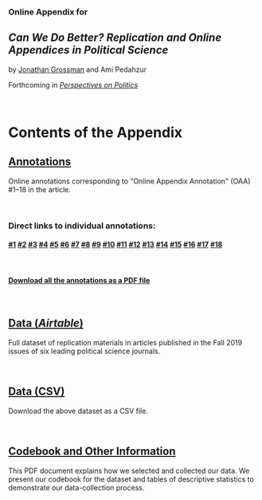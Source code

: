 ### Online Appendix for

## *Can We Do Better? Replication and Online Appendices in Political Science*

by [Jonathan Grossman](https://twitter.com/CatRobotIL) and Ami Pedahzur

Forthcoming in [*Perspectives on Politics*](https://www.cambridge.org/core/journals/perspectives-on-politics)

&nbsp;  

# Contents of the Appendix


## [Annotations](https://github.com/jonathan-grossman/Appendices/wiki/Annotations)

Online annotations corresponding to &quot;Online Appendix Annotation&quot; (OAA) #1–18 in the article.  

&nbsp;  

### Direct links to individual annotations:

  

#### [#1](https://github.com/jonathan-grossman/Appendices/wiki/Annotation-1) [#2](https://github.com/jonathan-grossman/Appendices/wiki/Annotation-2) [#3](https://github.com/jonathan-grossman/Appendices/wiki/Annotation-3) [#4](https://github.com/jonathan-grossman/Appendices/wiki/Annotation-4) [#5](https://github.com/jonathan-grossman/Appendices/wiki/Annotation-5) [#6](https://github.com/jonathan-grossman/Appendices/wiki/Annotation-6) [#7](https://github.com/jonathan-grossman/Appendices/wiki/Annotation-7) [#8](https://github.com/jonathan-grossman/Appendices/wiki/Annotation-8) [#9](https://github.com/jonathan-grossman/Appendices/wiki/Annotation-9) [#10](https://github.com/jonathan-grossman/Appendices/wiki/Annotation-10) [#11](https://github.com/jonathan-grossman/Appendices/wiki/Annotation-11) [#12](https://github.com/jonathan-grossman/Appendices/wiki/Annotation-12) [#13](https://github.com/jonathan-grossman/Appendices/wiki/Annotation-13) [#14](https://github.com/jonathan-grossman/Appendices/wiki/Annotation-14) [#15](https://github.com/jonathan-grossman/Appendices/wiki/Annotation-15) [#16](https://github.com/jonathan-grossman/Appendices/wiki/Annotation-16) [#17](https://github.com/jonathan-grossman/Appendices/wiki/Annotation-17) [#18](https://github.com/jonathan-grossman/Appendices/wiki/Annotation-18)

&nbsp;  

#### [Download all the annotations as a PDF file](https://github.com/jonathan-grossman/Appendices/blob/master/Online_Annotations.pdf)

&nbsp;  

## [Data (*Airtable*)](https://airtable.com/shrDpVACifLN11Umw)

Full dataset of replication materials in articles published in the Fall 2019 issues of six leading political science journals.

&nbsp;  


## [Data (CSV)](https://github.com/jonathan-grossman/Appendices/blob/master/Appendices_Dataset.csv)

Download the above dataset as a CSV file.

&nbsp;  


## [Codebook and Other Information](https://github.com/jonathan-grossman/Appendices/blob/master/Codebook.pdf)

This PDF document explains how we selected and collected our data. We present our codebook for the dataset and tables of descriptive statistics to demonstrate our data-collection process.


